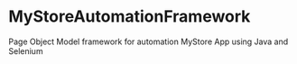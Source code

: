 # MyStoreAutomationFramework
Page Object Model framework for automation MyStore App using Java and Selenium
